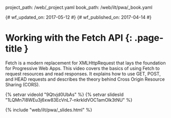 project_path: /web/_project.yaml
book_path: /web/ilt/pwa/_book.yaml

{# wf_updated_on: 2017-05-12 #}
{# wf_published_on: 2017-04-14 #}

# Working with the Fetch API {: .page-title }

Fetch is a modern replacement for XMLHttpRequest that lays the foundation for
Progressive Web Apps. This video covers the basics of using Fetch to request
resources and read responses. It explains how to use GET, POST, and HEAD
requests and describes the theory behind Cross Origin Resource Sharing (CORS).

{% setvar videoId "9Qtvjd0UbAs" %}
{% setvar slidesId "1LQMn7l8WEu3j6xw83EcVnL7-nkrkldVOC1amOlk3tNU" %}

{% include "web/ilt/pwa/_slides.html" %}

